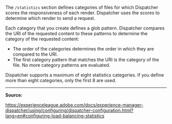 The `/statistics` section defines categories of files for which Dispatcher scores the responsiveness of each render. Dispatcher uses the scores to determine which render to send a request.

Each category that you create defines a glob pattern. Dispatcher compares the URI of the requested content to these patterns to determine the category of the requested content:
- The order of the categories determines the order in which they are compared to the URI.
- The first category pattern that matches the URI is the category of the file. No more category patterns are evaluated.

Dispatcher supports a maximum of eight statistics categories. If you define more than eight categories, only the first 8 are used.

---

**Source:**

https://experienceleague.adobe.com/docs/experience-manager-dispatcher/using/configuring/dispatcher-configuration.html?lang=en#configuring-load-balancing-statistics
